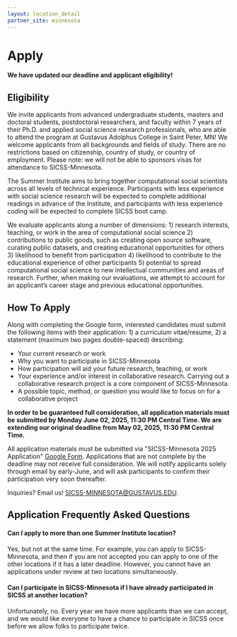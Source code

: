 ```yaml
---
layout: location_detail
partner_site: minnesota
---
```


[//]: # (Update the following info to match your location!)

# Apply

**We have updated our deadline and applicant eligibility!**

## Eligibility

We invite applicants from advanced undergraduate students, masters and doctoral students, postdoctoral researchers, and faculty within 7 years of their Ph.D. and applied social science research professionals, who are able to attend the program at Gustavus Adolphus College in Saint Peter, MN! We welcome applicants from all backgrounds and fields of study. There are no restrictions based on citizenship, country of study, or country of employment. Please note: we will not be able to sponsors visas for attendance to SICSS-Minnesota.

The Summer Institute aims to bring together computational social scientists across all levels of technical experience. Participants with less experience with social science research will be expected to complete additional readings in advance of the Institute, and participants with less experience coding will be expected to complete SICSS boot camp.

We evaluate applicants along a number of dimensions: 1) research interests, teaching, or work in the area of computational social science 2) contributions to public goods, such as creating open source software, curating public datasets, and creating educational opportunities for others 3) likelihood to benefit from participation 4) likelihood to contribute to the educational experience of other participants 5) potential to spread computational social science to new intellectual communities and areas of research. Further, when making our evaluations, we attempt to account for an applicant’s career stage and previous educational opportunities.

## How To Apply

Along with completing the Google form, interested candidates must submit the following items with their application: 1) a curriculum vitae/resume, 2) a statement (maximum two pages double-spaced) describing: 

- Your current research or work
- Why you want to participate in SICSS-Minnesota
- How participation will aid your future research, teaching, or work
- Your experience and/or interest in collaborative research. Carrying out a collaborative research project is a core component of SICSS-Minnesota.
- A possible topic, method, or question you would like to focus on for a collaborative project

**In order to be guaranteed full consideration, all application materials must be submitted by Monday June 02, 2025, 11:30 PM Central Time. We are extending our original deadline from May 02, 2025, 11:30 PM Central Time.** 

All application materials must be submitted via "SICSS-Minnesota 2025 Application" [Google Form](https://docs.google.com/forms/d/e/1FAIpQLSdpRS7_oKRggXejD9xZyYkcsB375MvXTyV6bDbZO7bHOud17Q/viewform). Applications that are not complete by the deadline may not receive full consideration. We will notify applicants solely through email by early-June, and will ask participants to confirm their participation very soon thereafter. 

Inquiries? Email us!
SICSS-MINNESOTA@GUSTAVUS.EDU.

## Application Frequently Asked Questions

#### Can I apply to more than one Summer Institute location?

Yes, but not at the same time. For example, you can apply to SICSS-Minnesota, and then if you are not accepted you can apply to one of the other locations if it has a later deadline. However, you cannot have an applications under review at two locations simultaneously.

#### Can I participate in SICSS-Minnesota if I have already participated in SICSS at another location?

Unfortunately, no. Every year we have more applicants than we can accept, and we would like everyone to have a chance to participate in SICSS once before we allow folks to participate twice.
